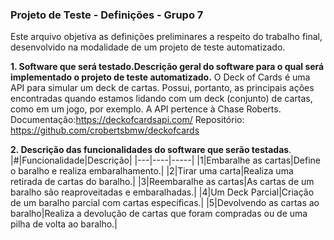 ### Projeto de Teste - Definições - Grupo 7

Este arquivo objetiva as definições preliminares a respeito do trabalho final, desenvolvido na modalidade de um projeto de teste automatizado. 

**1. Software que será testado.Descrição geral do software para o qual será implementado o projeto de teste automatizado.**
O Deck of Cards é uma API para simular um deck de cartas. Possui, portanto, as principais ações encontradas quando estamos lidando com um deck (conjunto) de cartas, como em um jogo, por exemplo. A API pertence à Chase Roberts.
Documentação:https://deckofcardsapi.com/
Repositório: https://github.com/crobertsbmw/deckofcards

**2. Descrição das funcionalidades do software que serão testadas**.
|#|Funcionalidade|Descrição|
|---|----|-----|
|1|Embaralhe as cartas|Define o baralho e realiza embaralhamento.|
|2|Tirar uma carta|Realiza uma retirada de cartas do baralho.|
|3|Reembaralhe as cartas|As cartas de um baralho são reaproveitadas e embaralhadas.|
|4|Um Deck Parcial|Criação de um baralho parcial com cartas específicas.|
|5|Devolvendo as cartas ao baralho|Realiza a devolução de cartas que foram compradas ou de uma pilha de volta ao baralho.|